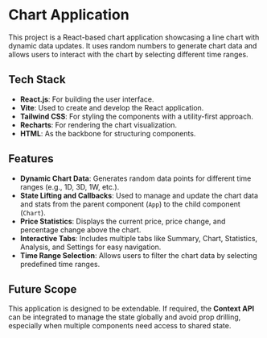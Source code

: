 # Chart Application

This project is a React-based chart application showcasing a line chart with dynamic data updates. It uses random numbers to generate chart data and allows users to interact with the chart by selecting different time ranges.

## Tech Stack

- **React.js**: For building the user interface.
- **Vite**: Used to create and develop the React application.
- **Tailwind CSS**: For styling the components with a utility-first approach.
- **Recharts**: For rendering the chart visualization.
- **HTML**: As the backbone for structuring components.

## Features

- **Dynamic Chart Data**: Generates random data points for different time ranges (e.g., 1D, 3D, 1W, etc.).
- **State Lifting and Callbacks**: Used to manage and update the chart data and stats from the parent component (`App`) to the child component (`Chart`).
- **Price Statistics**: Displays the current price, price change, and percentage change above the chart.
- **Interactive Tabs**: Includes multiple tabs like Summary, Chart, Statistics, Analysis, and Settings for easy navigation.
- **Time Range Selection**: Allows users to filter the chart data by selecting predefined time ranges.

## Future Scope

This application is designed to be extendable. If required, the **Context API** can be integrated to manage the state globally and avoid prop drilling, especially when multiple components need access to shared state.



 
